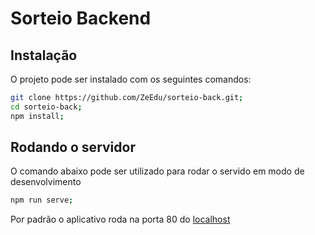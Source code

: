 # Sorteio Backend

## Instalação

O projeto pode ser instalado com os seguintes comandos:

```bash
git clone https://github.com/ZeEdu/sorteio-back.git;
cd sorteio-back;
npm install;
```

## Rodando o servidor

O comando abaixo pode ser utilizado para rodar o servido em modo de desenvolvimento

```bash
npm run serve;
```

Por padrão o aplicativo roda na porta 80 do [localhost](http://localhost:80/)
